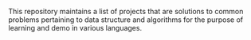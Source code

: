 This repository maintains a list of projects that are solutions to common problems pertaining to data structure and algorithms for the purpose of learning and demo in various languages.
